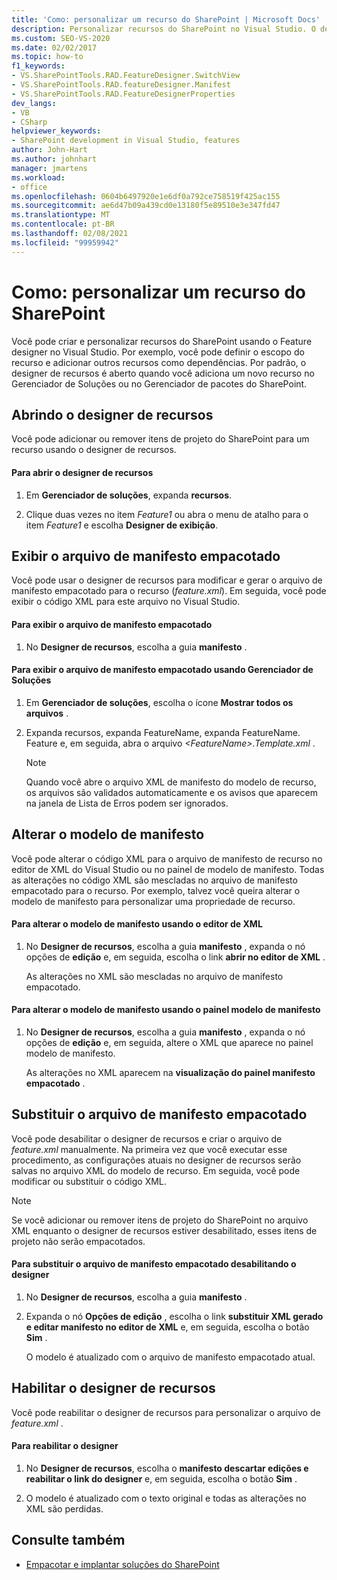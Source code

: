 ```yaml
---
title: 'Como: personalizar um recurso do SharePoint | Microsoft Docs'
description: Personalizar recursos do SharePoint no Visual Studio. O designer de recursos é aberto quando você adiciona um novo recurso no Gerenciador de Soluções ou no Gerenciador de pacotes do SharePoint.
ms.custom: SEO-VS-2020
ms.date: 02/02/2017
ms.topic: how-to
f1_keywords:
- VS.SharePointTools.RAD.FeatureDesigner.SwitchView
- VS.SharePointTools.RAD.featureDesigner.Manifest
- VS.SharePointTools.RAD.FeatureDesignerProperties
dev_langs:
- VB
- CSharp
helpviewer_keywords:
- SharePoint development in Visual Studio, features
author: John-Hart
ms.author: johnhart
manager: jmartens
ms.workload:
- office
ms.openlocfilehash: 0604b6497920e1e6df0a792ce758519f425ac155
ms.sourcegitcommit: ae6d47b09a439cd0e13180f5e89510e3e347fd47
ms.translationtype: MT
ms.contentlocale: pt-BR
ms.lasthandoff: 02/08/2021
ms.locfileid: "99959942"
---
```

# <a name="how-to-customize-a-sharepoint-feature"></a>Como: personalizar um recurso do SharePoint
  Você pode criar e personalizar recursos do SharePoint usando o Feature designer no Visual Studio. Por exemplo, você pode definir o escopo do recurso e adicionar outros recursos como dependências. Por padrão, o designer de recursos é aberto quando você adiciona um novo recurso no Gerenciador de Soluções ou no Gerenciador de pacotes do SharePoint.

## <a name="opening-the-feature-designer"></a>Abrindo o designer de recursos
 Você pode adicionar ou remover itens de projeto do SharePoint para um recurso usando o designer de recursos.

#### <a name="to-open-the-feature-designer"></a>Para abrir o designer de recursos

1. Em **Gerenciador de soluções**, expanda **recursos**.

2. Clique duas vezes no item *Feature1* ou abra o menu de atalho para o item *Feature1* e escolha **Designer de exibição**.

## <a name="view-the-packaged-manifest-file"></a>Exibir o arquivo de manifesto empacotado
 Você pode usar o designer de recursos para modificar e gerar o arquivo de manifesto empacotado para o recurso (*feature.xml*). Em seguida, você pode exibir o código XML para este arquivo no Visual Studio.

#### <a name="to-view-the-packaged-manifest-file"></a>Para exibir o arquivo de manifesto empacotado

1. No **Designer de recursos**, escolha a guia **manifesto** .

#### <a name="to-view-the-packaged-manifest-file-by-using-solution-explorer"></a>Para exibir o arquivo de manifesto empacotado usando Gerenciador de Soluções

1. Em **Gerenciador de soluções**, escolha o ícone **Mostrar todos os arquivos** .

2. Expanda recursos, expanda FeatureName, expanda FeatureName. Feature e, em seguida, abra o arquivo *\<FeatureName>.Template.xml* .

    > [!NOTE]
    > Quando você abre o arquivo XML de manifesto do modelo de recurso, os arquivos são validados automaticamente e os avisos que aparecem na janela de Lista de Erros podem ser ignorados.

## <a name="change-the-manifest-template"></a>Alterar o modelo de manifesto
 Você pode alterar o código XML para o arquivo de manifesto de recurso no editor de XML do Visual Studio ou no painel de modelo de manifesto. Todas as alterações no código XML são mescladas no arquivo de manifesto empacotado para o recurso. Por exemplo, talvez você queira alterar o modelo de manifesto para personalizar uma propriedade de recurso.

#### <a name="to-change-the-manifest-template-by-using-the-xml-editor"></a>Para alterar o modelo de manifesto usando o editor de XML

1. No **Designer de recursos**, escolha a guia **manifesto** , expanda o nó opções de **edição** e, em seguida, escolha o link **abrir no editor de XML** .

     As alterações no XML são mescladas no arquivo de manifesto empacotado.

#### <a name="to-change-the-manifest-template-by-using-the-manifest-template-pane"></a>Para alterar o modelo de manifesto usando o painel modelo de manifesto

1. No **Designer de recursos**, escolha a guia **manifesto** , expanda o nó opções de **edição** e, em seguida, altere o XML que aparece no painel modelo de manifesto.

     As alterações no XML aparecem na **visualização do painel manifesto empacotado** .

## <a name="overwrite-the-packaged-manifest-file"></a>Substituir o arquivo de manifesto empacotado
 Você pode desabilitar o designer de recursos e criar o arquivo de *feature.xml* manualmente. Na primeira vez que você executar esse procedimento, as configurações atuais no designer de recursos serão salvas no arquivo XML do modelo de recurso. Em seguida, você pode modificar ou substituir o código XML.

> [!NOTE]
> Se você adicionar ou remover itens de projeto do SharePoint no arquivo XML enquanto o designer de recursos estiver desabilitado, esses itens de projeto não serão empacotados.

#### <a name="to-overwrite-packaged-manifest-file-by-disabling-the-designer"></a>Para substituir o arquivo de manifesto empacotado desabilitando o designer

1. No **Designer de recursos**, escolha a guia **manifesto** .

2. Expanda o nó **Opções de edição** , escolha o link **substituir XML gerado e editar manifesto no editor de XML** e, em seguida, escolha o botão **Sim** .

     O modelo é atualizado com o arquivo de manifesto empacotado atual.

## <a name="enable-the-feature-designer"></a>Habilitar o designer de recursos
 Você pode reabilitar o designer de recursos para personalizar o arquivo de *feature.xml* .

#### <a name="to-re-enable-the-designer"></a>Para reabilitar o designer

1. No **Designer de recursos**, escolha o **manifesto descartar edições e reabilitar o link do designer** e, em seguida, escolha o botão **Sim** .

2. O modelo é atualizado com o texto original e todas as alterações no XML são perdidas.

## <a name="see-also"></a>Consulte também
- [Empacotar e implantar soluções do SharePoint](../sharepoint/packaging-and-deploying-sharepoint-solutions.md)
